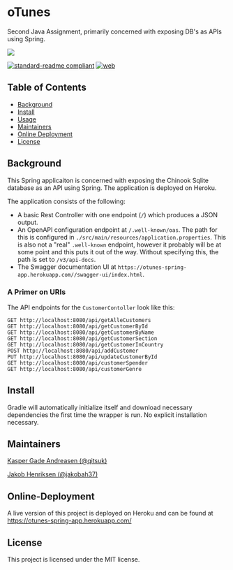 # oTunes
Second Java Assignment, primarily concerned with exposing DB's as APIs using Spring.

<img src="https://images.macrumors.com/t/vMbr05RQ60tz7V_zS5UEO9SbGR0=/1600x900/smart/article-new/2018/05/apple-music-note.jpg"/>

[![standard-readme compliant](https://img.shields.io/badge/standard--readme-OK-green.svg?style=flat-square)](https://github.com/RichardLitt/standard-readme)
[![web](https://img.shields.io/static/v1?logo=heroku&message=Online&label=Heroku&color=430098)](https://otunes-spring-app.herokuapp.com/)

## Table of Contents

- [Background](#background)
- [Install](#install)
- [Usage](#usage)
- [Maintainers](#maintainers)
- [Online Deployment](#online-deployment)
- [License](#license)

## Background

This Spring applicaiton is concerned with exposing the Chinook Sqlite database as an API using Spring. The application is deployed on Heroku.

The application consists of the following:

- A basic Rest Controller with one endpoint (`/`) which produces a JSON output.
- An OpenAPI configuration endpoint at `/.well-known/oas`. The path for this is configured in `./src/main/resources/application.properties`. This is also not a "real" `.well-known` endpoint, however it probably will be at some point and this puts it out of the way. Without specifying this, the path is set to `/v3/api-docs`.
- The Swagger documentation UI at `https://otunes-spring-app.herokuapp.com//swagger-ui/index.html`.

### A Primer on URIs

The API endpoints for the `CustomerContoller` look like this:

```
GET http://localhost:8080/api/getAlleCustomers
GET http://localhost:8080/api/getCustomerById
GET http://localhost:8080/api/getCustomerByName
GET http://localhost:8080/api/getCustomerSection
GET http://localhost:8080/api/getCustomerInCountry
POST http://localhost:8080/api/addCustomer
PUT http://localhost:8080/api/updateCustomerById
GET http://localhost:8080/api/customerSpender
GET http://localhost:8080/api/customerGenre
```

## Install

Gradle will automatically initialize itself and download necessary dependencies the first time the wrapper is run. No explicit installation necessary.

## Maintainers

[Kasper Gade Andreasen (@qitsuk)](https://github.com/qitsuk)

[Jakob Henriksen (@jakobah37)](https://gitlab.com/jakobah37)

## Online-Deployment

A live version of this project is deployed on Heroku and can be found at https://otunes-spring-app.herokuapp.com/

## License

This project is licensed under the MIT license.

